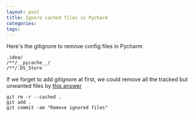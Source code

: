 ```yaml
---
layout: post
title: Ignore cached files in Pycharm
categories:
tags:
---
```


Here's the gitignore to remove config files in Pycharm

```
.idea/
/**/__pycache__/
/**/.DS_Store
```

If we forget to add gitignore at first, we could remove all the tracked but unwanted files by [this answer](https://stackoverflow.com/questions/1274057/how-to-make-git-forget-about-a-file-that-was-tracked-but-is-now-in-gitignore)

```
git rm -r --cached .
git add .
git commit -am "Remove ignored files"
```

